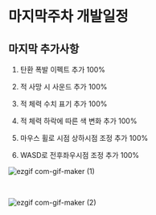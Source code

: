 # 마지막주차 개발일정  

## 마지막 추가사항

1. 탄환 폭발 이펙트 추가  100%

2. 적 사망 시 사운드 추가  100%

3. 적 체력 수치 표기 추가  100%

4. 적 체력 하락에 따른 색 변화 추가  100%

5. 마우스 휠로 시점 상하시점 조정 추가 100%

6. WASD로 전후좌우시점 조정 추가 100%



![ezgif com-gif-maker (1)](https://user-images.githubusercontent.com/71679947/101393632-be4b6380-390a-11eb-9e75-af5c5e7e6ec2.gif)  

<br>

![ezgif com-gif-maker (2)](https://user-images.githubusercontent.com/71679947/101393638-bf7c9080-390a-11eb-8d59-5db1dd9186a5.gif)


